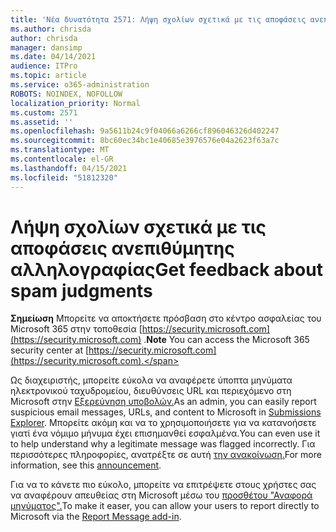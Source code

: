 ```yaml
---
title: 'Νέα δυνατότητα 2571: Λήψη σχολίων σχετικά με τις αποφάσεις ανεπιθύμητης αλληλογραφίας'
ms.author: chrisda
author: chrisda
manager: dansimp
ms.date: 04/14/2021
audience: ITPro
ms.topic: article
ms.service: o365-administration
ROBOTS: NOINDEX, NOFOLLOW
localization_priority: Normal
ms.custom: 2571
ms.assetid: ''
ms.openlocfilehash: 9a5611b24c9f04066a6266cf896046326d402247
ms.sourcegitcommit: 8bc60ec34bc1e40685e3976576e04a2623f63a7c
ms.translationtype: MT
ms.contentlocale: el-GR
ms.lasthandoff: 04/15/2021
ms.locfileid: "51812320"
---
```

# <a name="get-feedback-about-spam-judgments"></a><span data-ttu-id="bc1f1-102">Λήψη σχολίων σχετικά με τις αποφάσεις ανεπιθύμητης αλληλογραφίας</span><span class="sxs-lookup"><span data-stu-id="bc1f1-102">Get feedback about spam judgments</span></span>

<span data-ttu-id="bc1f1-103">**Σημείωση** Μπορείτε να αποκτήσετε πρόσβαση στο κέντρο ασφαλείας του Microsoft 365 στην τοποθεσία [https://security.microsoft.com](https://security.microsoft.com) .</span><span class="sxs-lookup"><span data-stu-id="bc1f1-103">**Note** You can access the Microsoft 365 security center at [https://security.microsoft.com](https://security.microsoft.com).</span></span>

<span data-ttu-id="bc1f1-104">Ως διαχειριστής, μπορείτε εύκολα να αναφέρετε ύποπτα μηνύματα ηλεκτρονικού ταχυδρομείου, διευθύνσεις URL και περιεχόμενο στη Microsoft στην [Εξερεύνηση υποβολών.](https://security.microsoft.com/reportsubmission)</span><span class="sxs-lookup"><span data-stu-id="bc1f1-104">As an admin, you can easily report suspicious email messages, URLs, and content to Microsoft in [Submissions Explorer](https://security.microsoft.com/reportsubmission).</span></span> <span data-ttu-id="bc1f1-105">Μπορείτε ακόμη και να το χρησιμοποιήσετε για να κατανοήσετε γιατί ένα νόμιμο μήνυμα έχει επισημανθεί εσφαλμένα.</span><span class="sxs-lookup"><span data-stu-id="bc1f1-105">You can even use it to help understand why a legitimate message was flagged incorrectly.</span></span> <span data-ttu-id="bc1f1-106">Για περισσότερες πληροφορίες, ανατρέξτε σε αυτή [την ανακοίνωση.](https://techcommunity.microsoft.com/t5/Security-Privacy-and-Compliance/Empower-security-teams-to-easily-report-suspicious-emails-amp/ba-p/752622)</span><span class="sxs-lookup"><span data-stu-id="bc1f1-106">For more information, see this [announcement](https://techcommunity.microsoft.com/t5/Security-Privacy-and-Compliance/Empower-security-teams-to-easily-report-suspicious-emails-amp/ba-p/752622).</span></span>

<span data-ttu-id="bc1f1-107">Για να το κάνετε πιο εύκολο, μπορείτε να επιτρέψετε στους χρήστες σας να αναφέρουν απευθείας στη Microsoft μέσω του [προσθέτου "Αναφορά μηνύματος".](https://appsource.microsoft.com/product/office/WA104381180?src=office&tab=Overview)</span><span class="sxs-lookup"><span data-stu-id="bc1f1-107">To make it easer, you can allow your users to report directly to Microsoft via the [Report Message add-in](https://appsource.microsoft.com/product/office/WA104381180?src=office&tab=Overview).</span></span>
